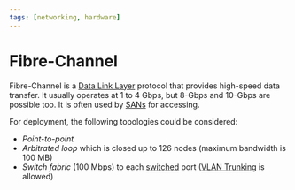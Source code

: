 ```yaml
---
tags: [networking, hardware]
---
```


# Fibre-Channel

Fibre-Channel is a [Data Link Layer](202206131651.md) protocol that provides
high-speed data transfer. It usually operates at 1 to 4 Gbps, but 8-Gbps and
10-Gbps are possible too. It is often used by [SANs](202302131553.md) for
accessing.

For deployment, the following topologies could be considered:
- *Point-to-point*
- *Arbitrated loop* which is closed up to 126 nodes (maximum bandwidth is 100
  MB)
- *Switch fabric* (100 Mbps) to each [switched](202207051907.md) port
  ([VLAN Trunking](202212251342.md) is allowed)
